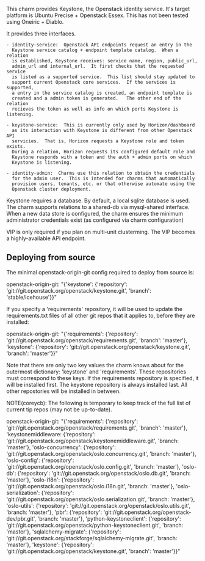 This charm provides Keystone, the Openstack identity service.  It's target
platform is Ubuntu Precise + Openstack Essex.  This has not been tested
using Oneiric + Diablo.

It provides three interfaces.
 
    - identity-service:  Openstack API endpoints request an entry in the 
      Keystone service catalog + endpoint template catalog.  When a relation
      is established, Keystone receives: service name, region, public_url,
      admin_url and internal_url.  It first checks that the requested service
      is listed as a supported service.  This list should stay updated to
      support current Openstack core services.  If the services is supported,
      a entry in the service catalog is created, an endpoint template is
      created and a admin token is generated.   The other end of the relation
      recieves the token as well as info on which ports Keystone is listening.

    - keystone-service:  This is currently only used by Horizon/dashboard
      as its interaction with Keystone is different from other Openstack API
      servicies.  That is, Horizon requests a Keystone role and token exists.
      During a relation, Horizon requests its configured default role and
      Keystone responds with a token and the auth + admin ports on which
      Keystone is listening.

    - identity-admin:  Charms use this relation to obtain the credentials
      for the admin user.  This is intended for charms that automatically
      provision users, tenants, etc. or that otherwise automate using the
      Openstack cluster deployment.

Keystone requires a database.  By default, a local sqlite database is used.
The charm supports relations to a shared-db via mysql-shared interface.  When
a new data store is configured, the charm ensures the minimum administrator
credentials exist (as configured via charm configuration)

VIP is only required if you plan on multi-unit clusterming. The VIP becomes a highly-available API endpoint.

Deploying from source
---------------------

The minimal openstack-origin-git config required to deploy from source is:

  openstack-origin-git:
      "{'keystone':
           {'repository': 'git://git.openstack.org/openstack/keystone.git',
            'branch': 'stable/icehouse'}}"

If you specify a 'requirements' repository, it will be used to update the
requirements.txt files of all other git repos that it applies to, before
they are installed:

  openstack-origin-git:
      "{'requirements':
           {'repository': 'git://git.openstack.org/openstack/requirements.git',
            'branch': 'master'},
        'keystone':
           {'repository': 'git://git.openstack.org/openstack/keystone.git',
            'branch': 'master'}}"

Note that there are only two key values the charm knows about for the outermost
dictionary: 'keystone' and 'requirements'. These repositories must correspond to
these keys. If the requirements repository is specified, it will be installed
first. The keystone repository is always installed last.  All other repostories
will be installed in between.

NOTE(coreycb): The following is temporary to keep track of the full list of
current tip repos (may not be up-to-date).

  openstack-origin-git:
      "{'requirements':
           {'repository': 'git://git.openstack.org/openstack/requirements.git',
            'branch': 'master'},
        'keystonemiddleware:
           {'repository': 'git://git.openstack.org/openstack/keystonemiddleware.git',
            'branch: 'master'},
        'oslo-concurrency':
           {'repository': 'git://git.openstack.org/openstack/oslo.concurrency.git',
            'branch: 'master'},
        'oslo-config':
           {'repository': 'git://git.openstack.org/openstack/oslo.config.git',
            'branch: 'master'},
        'oslo-db':
           {'repository': 'git://git.openstack.org/openstack/oslo.db.git',
            'branch: 'master'},
        'oslo-i18n':
           {'repository': 'git://git.openstack.org/openstack/oslo.i18n.git',
            'branch: 'master'},
        'oslo-serialization':
           {'repository': 'git://git.openstack.org/openstack/oslo.serialization.git',
            'branch: 'master'},
        'oslo-utils':
           {'repository': 'git://git.openstack.org/openstack/oslo.utils.git',
            'branch: 'master'},
        'pbr':
           {'repository': 'git://git.openstack.org/openstack-dev/pbr.git',
            'branch: 'master'},
        'python-keystoneclient':
           {'repository': 'git://git.openstack.org/openstack/python-keystoneclient.git',
            'branch: 'master'},
        'sqlalchemy-migrate':
           {'repository': 'git://git.openstack.org/stackforge/sqlalchemy-migrate.git',
            'branch: 'master'},
        'keystone':
           {'repository': 'git://git.openstack.org/openstack/keystone.git',
            'branch': 'master'}}"
